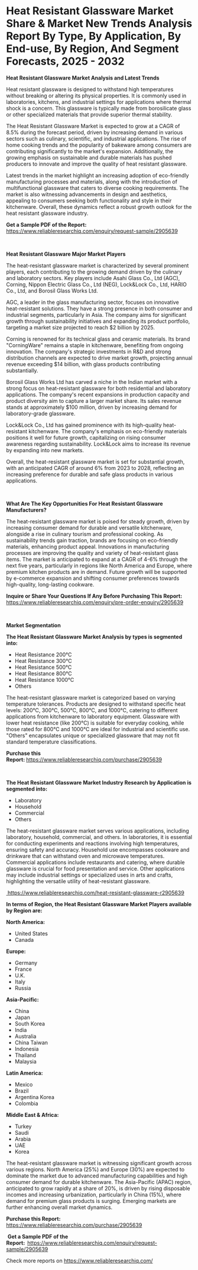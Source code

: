 <p><h1>Heat Resistant Glassware Market Share & Market New Trends Analysis Report By Type, By Application, By End-use, By Region, And Segment Forecasts, 2025 - 2032</h1></p><p><strong>Heat Resistant Glassware Market Analysis and Latest Trends</strong></p>
<p><p>Heat resistant glassware is designed to withstand high temperatures without breaking or altering its physical properties. It is commonly used in laboratories, kitchens, and industrial settings for applications where thermal shock is a concern. This glassware is typically made from borosilicate glass or other specialized materials that provide superior thermal stability.</p><p>The Heat Resistant Glassware Market is expected to grow at a CAGR of 8.5% during the forecast period, driven by increasing demand in various sectors such as culinary, scientific, and industrial applications. The rise of home cooking trends and the popularity of bakeware among consumers are contributing significantly to the market's expansion. Additionally, the growing emphasis on sustainable and durable materials has pushed producers to innovate and improve the quality of heat resistant glassware.</p><p>Latest trends in the market highlight an increasing adoption of eco-friendly manufacturing processes and materials, along with the introduction of multifunctional glassware that caters to diverse cooking requirements. The market is also witnessing advancements in design and aesthetics, appealing to consumers seeking both functionality and style in their kitchenware. Overall, these dynamics reflect a robust growth outlook for the heat resistant glassware industry.</p></p>
<p><strong>Get a Sample PDF of the Report:&nbsp;</strong> <a href="https://www.reliableresearchiq.com/enquiry/request-sample/2905639?utm_campaign=2716&utm_medium=2&utm_source=Github&utm_content=ia&utm_term=12032025&utm_id=heat-resistant-glassware">https://www.reliableresearchiq.com/enquiry/request-sample/2905639</a></p>
<p>&nbsp;</p>
<p><strong>Heat Resistant Glassware Major Market Players</strong></p>
<p><p>The heat-resistant glassware market is characterized by several prominent players, each contributing to the growing demand driven by the culinary and laboratory sectors. Key players include Asahi Glass Co., Ltd (AGC), Corning, Nippon Electric Glass Co., Ltd (NEG), Lock&Lock Co., Ltd, HARIO Co., Ltd, and Borosil Glass Works Ltd.</p><p>AGC, a leader in the glass manufacturing sector, focuses on innovative heat-resistant solutions. They have a strong presence in both consumer and industrial segments, particularly in Asia. The company aims for significant growth through sustainability initiatives and expanding its product portfolio, targeting a market size projected to reach $2 billion by 2025.</p><p>Corning is renowned for its technical glass and ceramic materials. Its brand "CorningWare" remains a staple in kitchenware, benefiting from ongoing innovation. The company's strategic investments in R&D and strong distribution channels are expected to drive market growth, projecting annual revenue exceeding $14 billion, with glass products contributing substantially.</p><p>Borosil Glass Works Ltd has carved a niche in the Indian market with a strong focus on heat-resistant glassware for both residential and laboratory applications. The company's recent expansions in production capacity and product diversity aim to capture a larger market share. Its sales revenue stands at approximately $100 million, driven by increasing demand for laboratory-grade glassware.</p><p>Lock&Lock Co., Ltd has gained prominence with its high-quality heat-resistant kitchenware. The company's emphasis on eco-friendly materials positions it well for future growth, capitalizing on rising consumer awareness regarding sustainability. Lock&Lock aims to increase its revenue by expanding into new markets.</p><p>Overall, the heat-resistant glassware market is set for substantial growth, with an anticipated CAGR of around 6% from 2023 to 2028, reflecting an increasing preference for durable and safe glass products in various applications.</p></p>
<p>&nbsp;</p>
<p><strong>What Are The Key Opportunities For Heat Resistant Glassware Manufacturers?</strong></p>
<p><p>The heat-resistant glassware market is poised for steady growth, driven by increasing consumer demand for durable and versatile kitchenware, alongside a rise in culinary tourism and professional cooking. As sustainability trends gain traction, brands are focusing on eco-friendly materials, enhancing product appeal. Innovations in manufacturing processes are improving the quality and variety of heat-resistant glass items. The market is anticipated to expand at a CAGR of 4-6% through the next five years, particularly in regions like North America and Europe, where premium kitchen products are in demand. Future growth will be supported by e-commerce expansion and shifting consumer preferences towards high-quality, long-lasting cookware.</p></p>
<p><strong>Inquire or Share Your Questions If Any Before Purchasing This Report:</strong> <a href="https://www.reliableresearchiq.com/enquiry/pre-order-enquiry/2905639?utm_campaign=2716&utm_medium=2&utm_source=Github&utm_content=ia&utm_term=12032025&utm_id=heat-resistant-glassware">https://www.reliableresearchiq.com/enquiry/pre-order-enquiry/2905639</a></p>
<p>&nbsp;</p>
<p><strong>Market Segmentation</strong></p>
<p><strong>The Heat Resistant Glassware Market Analysis by types is segmented into:</strong></p>
<p><ul><li>Heat Resistance 200℃</li><li>Heat Resistance 300℃</li><li>Heat Resistance 500℃</li><li>Heat Resistance 800℃</li><li>Heat Resistance 1000℃</li><li>Others</li></ul></p>
<p><p>The heat-resistant glassware market is categorized based on varying temperature tolerances. Products are designed to withstand specific heat levels: 200℃, 300℃, 500℃, 800℃, and 1000℃, catering to different applications from kitchenware to laboratory equipment. Glassware with lower heat resistance (like 200℃) is suitable for everyday cooking, while those rated for 800℃ and 1000℃ are ideal for industrial and scientific use. "Others" encapsulates unique or specialized glassware that may not fit standard temperature classifications.</p></p>
<p><strong>Purchase this Report:&nbsp;</strong><a href="https://www.reliableresearchiq.com/purchase/2905639?utm_campaign=2716&utm_medium=2&utm_source=Github&utm_content=ia&utm_term=12032025&utm_id=heat-resistant-glassware">https://www.reliableresearchiq.com/purchase/2905639</a></p>
<p>&nbsp;</p>
<p><strong>The Heat Resistant Glassware Market Industry Research by Application is segmented into:</strong></p>
<p><ul><li>Laboratory</li><li>Household</li><li>Commercial</li><li>Others</li></ul></p>
<p><p>The heat-resistant glassware market serves various applications, including laboratory, household, commercial, and others. In laboratories, it is essential for conducting experiments and reactions involving high temperatures, ensuring safety and accuracy. Household use encompasses cookware and drinkware that can withstand oven and microwave temperatures. Commercial applications include restaurants and catering, where durable glassware is crucial for food presentation and service. Other applications may include industrial settings or specialized uses in arts and crafts, highlighting the versatile utility of heat-resistant glassware.</p></p>
<p><a href="https://www.reliableresearchiq.com/heat-resistant-glassware-r2905639?utm_campaign=2716&utm_medium=2&utm_source=Github&utm_content=ia&utm_term=12032025&utm_id=heat-resistant-glassware">&nbsp;https://www.reliableresearchiq.com/heat-resistant-glassware-r2905639</a></p>
<p><strong>In terms of Region, the Heat Resistant Glassware Market Players available by Region are:</strong></p>
<p>
    <p> <strong> North America: </strong>
        <ul>
            <li>United States</li>
            <li>Canada</li>
        </ul>
        </p> 
    <p> <strong> Europe: </strong>
        <ul>
            <li>Germany</li>
            <li>France</li>
            <li>U.K.</li>
            <li>Italy</li>
            <li>Russia</li>
        </ul>
        </p> 
    <p> <strong> Asia-Pacific: </strong>
        <ul>
            <li>China</li>
            <li>Japan</li>
            <li>South Korea</li>
            <li>India</li>
            <li>Australia</li>
            <li>China Taiwan</li>
            <li>Indonesia</li>
            <li>Thailand</li>
            <li>Malaysia</li>
        </ul>
        </p> 
    <p> <strong> Latin America: </strong>
        <ul>
            <li>Mexico</li>
            <li>Brazil</li>
            <li>Argentina Korea</li>
            <li>Colombia</li>
        </ul>
        </p> 
    <p> <strong> Middle East & Africa: </strong>
        <ul>
            <li>Turkey</li>
            <li>Saudi</li>
            <li>Arabia</li>
            <li>UAE</li>
            <li>Korea</li>
        </ul>
    </p>
    </p>
<p><p>The heat-resistant glassware market is witnessing significant growth across various regions. North America (25%) and Europe (30%) are expected to dominate the market due to advanced manufacturing capabilities and high consumer demand for durable kitchenware. The Asia-Pacific (APAC) region, anticipated to grow rapidly at a share of 20%, is driven by rising disposable incomes and increasing urbanization, particularly in China (15%), where demand for premium glass products is surging. Emerging markets are further enhancing overall market dynamics.</p></p>
<p><strong>Purchase this Report: </strong><a href="https://www.reliableresearchiq.com/purchase/2905639?utm_campaign=2716&utm_medium=2&utm_source=Github&utm_content=ia&utm_term=12032025&utm_id=heat-resistant-glassware">https://www.reliableresearchiq.com/purchase/2905639</a></p>
<p>&nbsp;<strong>Get a Sample PDF of the Report:&nbsp;&nbsp;</strong><a href="https://www.reliableresearchiq.com/enquiry/request-sample/2905639?utm_campaign=2716&utm_medium=2&utm_source=Github&utm_content=ia&utm_term=12032025&utm_id=heat-resistant-glassware">https://www.reliableresearchiq.com/enquiry/request-sample/2905639</a></p>
<p><strong></strong></p>
<p>Check more reports on <a href="https://www.reliableresearchiq.com/?utm_campaign=2716&utm_medium=2&utm_source=Github&utm_content=ia&utm_term=12032025&utm_id=heat-resistant-glassware">https://www.reliableresearchiq.com/</a></p>